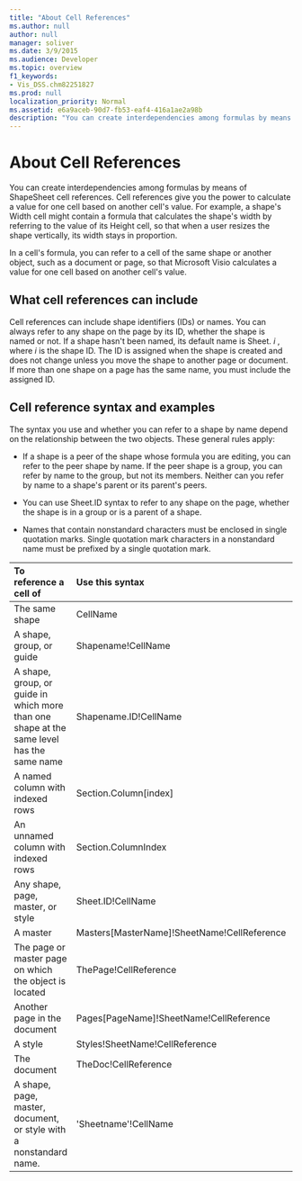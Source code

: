 ```yaml
---
title: "About Cell References"
ms.author: null
author: null
manager: soliver
ms.date: 3/9/2015
ms.audience: Developer
ms.topic: overview
f1_keywords:
- Vis_DSS.chm82251827
ms.prod: null
localization_priority: Normal
ms.assetid: e6a9aceb-90d7-fb53-eaf4-416a1ae2a98b
description: "You can create interdependencies among formulas by means of ShapeSheet cell references. Cell references give you the power to calculate a value for one cell based on another cell's value. For example, a shape's Width cell might contain a formula that calculates the shape's width by referring to the value of its Height cell, so that when a user resizes the shape vertically, its width stays in proportion."
---
```


# About Cell References

You can create interdependencies among formulas by means of ShapeSheet cell references. Cell references give you the power to calculate a value for one cell based on another cell's value. For example, a shape's Width cell might contain a formula that calculates the shape's width by referring to the value of its Height cell, so that when a user resizes the shape vertically, its width stays in proportion.
  
In a cell's formula, you can refer to a cell of the same shape or another object, such as a document or page, so that Microsoft Visio calculates a value for one cell based on another cell's value.
  
## What cell references can include

Cell references can include shape identifiers (IDs) or names. You can always refer to any shape on the page by its ID, whether the shape is named or not. If a shape hasn't been named, its default name is Sheet. *i*  , where  *i*  is the shape ID. The ID is assigned when the shape is created and does not change unless you move the shape to another page or document. If more than one shape on a page has the same name, you must include the assigned ID. 
  
## Cell reference syntax and examples

The syntax you use and whether you can refer to a shape by name depend on the relationship between the two objects. These general rules apply:
  
- If a shape is a peer of the shape whose formula you are editing, you can refer to the peer shape by name. If the peer shape is a group, you can refer by name to the group, but not its members. Neither can you refer by name to a shape's parent or its parent's peers.
    
- You can use Sheet.ID syntax to refer to any shape on the page, whether the shape is in a group or is a parent of a shape.
    
- Names that contain nonstandard characters must be enclosed in single quotation marks. Single quotation mark characters in a nonstandard name must be prefixed by a single quotation mark.
    
|**To reference a cell of**|**Use this syntax**|**Example**|
|:-----|:-----|:-----|
|The same shape  <br/> | CellName  <br/> | Width  <br/> |
| A shape, group, or guide  <br/> | Shapename!CellName  <br/> | Star!Angle  <br/> |
| A shape, group, or guide in which more than one shape at the same level has the same name  <br/> | Shapename.ID!CellName  <br/> | Executive.2!Height  <br/> |
| A named column with indexed rows  <br/> | Section.Column[index]  <br/> | Char.Font[3]  <br/> |
| An unnamed column with indexed rows  <br/> | Section.ColumnIndex  <br/> | Scratch.A5  <br/> |
| Any shape, page, master, or style  <br/> | Sheet.ID!CellName  <br/> | Sheet.8!FillForegnd  <br/> |
| A master  <br/> | Masters[MasterName]!SheetName!CellReference  <br/> | Masters[Gear]!Shaft!Geometry1.X1  <br/> |
| The page or master page on which the object is located  <br/> | ThePage!CellReference  <br/> | ThePage!User.Vanishing_Point  <br/> |
| Another page in the document  <br/> | Pages[PageName]!SheetName!CellReference  <br/> | Pages[Page-3]!Sheet.4!BeginX  <br/> |
| A style  <br/> | Styles!SheetName!CellReference  <br/> | Styles!Manager!LineColor  <br/> |
| The document  <br/> | TheDoc!CellReference  <br/> | TheDoc!PreviewQuality  <br/> |
| A shape, page, master, document, or style with a nonstandard name.  <br/> | 'Sheetname'!CellName  <br/> | '1-D'!LineColor  <br/> |
   

